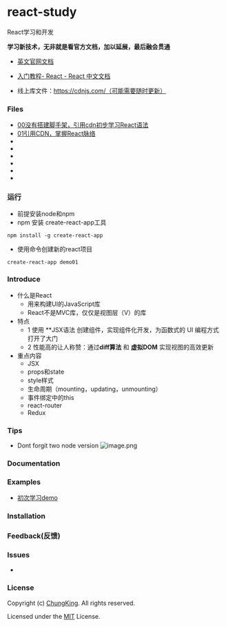 # react-study
React学习和开发

**学习新技术，无非就是看官方文档，加以延展，最后融会贯通**

* [英文官网文档](https://reactjs.org/docs/getting-started.html)

* [入门教程- React - React 中文文档](https://doc.react-china.org/tutorial/tutorial.html)

* 线上库文件：https://cdnjs.com/（可能需要随时更新）

### Files

* [00没有搭建脚手架，引用cdn初步学习React语法](./00demo)
* [01引用CDN，掌握React脉络](./01create-react-app)
* []()
* []()
* []()
* []()
* []()
* []()

### 运行

*  前提安装node和npm
* npm 安装 create-react-app工具

`npm install -g create-react-app`

* 使用命令创建新的react项目

`create-react-app demo01`


### Introduce

* 什么是React
    * 用来构建UI的JavaScript库
    * React不是MVC库，仅仅是视图层（V）的库
* 特点
    * 1 使用 **JSX语法 创建组件，实现组件化开发，为函数式的 UI 编程方式打开了大门
    * 2 性能高的让人称赞：通过**diff算法** 和 **虚拟DOM** 实现视图的高效更新
* 重点内容
    * JSX
    * props和state
    * style样式
    * 生命周期（mounting，updating，unmounting）
    * 事件绑定中的this
    * react-router
    * Redux




### Tips
* Dont forgit two node version
![image.png](https://upload-images.jianshu.io/upload_images/4340772-d20250f463b92240.png?imageMogr2/auto-orient/strip%7CimageView2/2/w/1240)





### Documentation

### Examples

* [初次学习demo](./01demo)

### Installation

### Feedback(反馈)


### Issues

* 

### License
Copyright (c) [ChungKing](https://github.com/HuangCongQing/react-study). All rights reserved.

Licensed under the [MIT](./LICENSE) License.